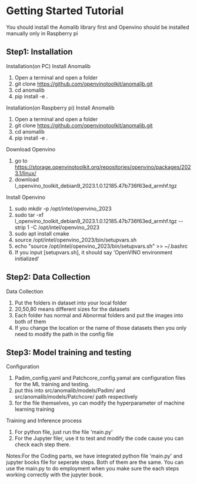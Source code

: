 # Getting Started Tutorial
You should install the Aomalib library first and Openvino should be installed manually only in Raspberry pi

## Step1: Installation

Installation(on PC)
Install Anomalib
1. Open a terminal and open a folder
2. git clone https://github.com/openvinotoolkit/anomalib.git
3. cd anomalib
4. pip install -e .

Installation(on Raspberry pi)
Install Anomalib
1. Open a terminal and open a folder
2. git clone https://github.com/openvinotoolkit/anomalib.git
3. cd anomalib
4. pip install -e .

Download Openvino
1. go to https://storage.openvinotoolkit.org/repositories/openvino/packages/2023.1/linux/
2. download l_openvino_toolkit_debian9_2023.1.0.12185.47b736f63ed_armhf.tgz

Install Openvino
1. sudo mkdir -p /opt/intel/openvino_2023
2. sudo tar -xf  l_openvino_toolkit_debian9_2023.1.0.12185.47b736f63ed_armhf.tgz --strip 1 -C /opt/intel/openvino_2023
3. sudo apt install cmake
4. source /opt/intel/openvino_2023/bin/setupvars.sh
5. echo "source /opt/intel/openvino_2023/bin/setupvars.sh" >> ~/.bashrc
6. If you input [setupvars.sh], it should say 'OpenVINO environment initialized'

## Step2: Data Collection

Data Collection
1. Put the folders in dataset into your local folder
2. 20,50,80 means different sizes for the datasets
3. Each folder has normal and Abnormal folders and put the images into both of them
4. If you change the location or the name of those datasets then you only need to modify the path in the config file 


## Step3: Model training and testing

Configuration
1. Padim_config.yaml and Patchcore_config.yamal are configuration files for the ML training and testing.
2. put this into src/anomalib/models/Padim/ and src/anomalib/models/Patchcore/ path respectively
3. for the file themselves, yo can modify the hyperparameter of machine learning training 

Training and Inference process
1. For python file, just run the file 'main.py'
2. For the Jupyter filer, use it to test and modify the code cause you can check each step there.

Notes:For the Coding parts, we have integrated python file 'main.py' and jupyter books file for seperate steps. Both of them are the same. You can use the main.py to do employment when you make sure the each steps working correctly with the jupyter book.











